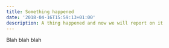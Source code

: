 ```yaml
---
title: Something happened
date: '2018-04-16T15:59:13+01:00'
description: A thing happened and now we will report on it
---
```

Blah blah blah
